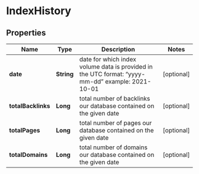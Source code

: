 

# IndexHistory


## Properties

| Name | Type | Description | Notes |
|------------ | ------------- | ------------- | -------------|
|**date** | **String** | date for which index volume data is provided in the UTC format: “yyyy-mm-dd” example: 2021-10-01 |  [optional] |
|**totalBacklinks** | **Long** | total number of backlinks our database contained on the given date |  [optional] |
|**totalPages** | **Long** | total number of pages our database contained on the given date |  [optional] |
|**totalDomains** | **Long** | total number of domains our database contained on the given date |  [optional] |



